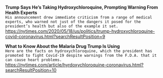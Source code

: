 **Trump Says He’s Taking Hydroxychloroquine, Prompting Warning From Health Experts**\
`His announcement drew immediate criticism from a range of medical experts, who warned not just of the dangers it posed for the president’s health but also of the example it set.`\
https://nytimes.com/2020/05/18/us/politics/trump-hydroxychloroquine-covid-coronavirus.html?searchResultPosition=9

**What to Know About the Malaria Drug Trump Is Using**\
`Here are the facts on hydroxychloroquine, which the president has promoted to fight Covid-19 despite warnings from the F.D.A. that it can cause heart problems.`\
https://nytimes.com/article/hyrdoxychloroquine-coronavirus.html?searchResultPosition=10

